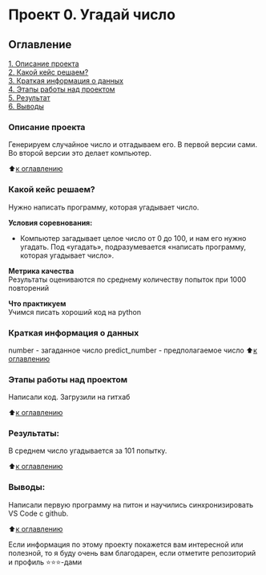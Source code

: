 # Проект 0. Угадай число

## Оглавление  
[1. Описание проекта](README.md#Описание-проекта)  
[2. Какой кейс решаем?](README.md#Какой-кейс-решаем)  
[3. Краткая информация о данных](README.md#Краткая-информация-о-данных)  
[4. Этапы работы над проектом](README.md#Этапы-работы-над-проектом)  
[5. Результат](README.md#Результат)    
[6. Выводы](README.md#Выводы) 

### Описание проекта    
Генерируем случайное число и отгадываем его. В первой версии сами. Во второй версии это делает компьютер.

:arrow_up:[к оглавлению](_)


### Какой кейс решаем?    
Нужно написать программу, которая угадывает число.

**Условия соревнования:**  
- Компьютер загадывает целое число от 0 до 100, и нам его нужно угадать. Под «угадать», подразумевается «написать программу, которая угадывает число».

**Метрика качества**     
Результаты оцениваются по среднему количеству попыток при 1000 повторений

**Что практикуем**     
Учимся писать хороший код на python


### Краткая информация о данных
number - загаданное число
predict_number - предполагаемое число
:arrow_up:[к оглавлению](README.md#Оглавление)


### Этапы работы над проектом  
Написали код. Загрузили на гитхаб

:arrow_up:[к оглавлению](README.md#Оглавление)


### Результаты:  
В среднем число угадывается за 101 попытку.

:arrow_up:[к оглавлению](README.md#Оглавление)


### Выводы:  
Написали первую программу на питон и научились синхронизировать VS Code c github.

:arrow_up:[к оглавлению](README.md#Оглавление)


Если информация по этому проекту покажется вам интересной или полезной, то я буду очень вам благодарен, если отметите репозиторий и профиль ⭐️⭐️⭐️-дами